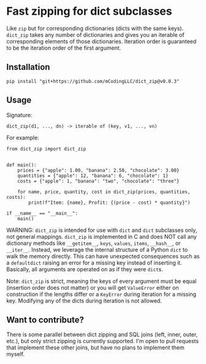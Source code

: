 # Fast zipping for dict subclasses

Like `zip` but for corresponding dictionaries (dicts with the same keys).
`dict_zip` takes any number of dictionaries and gives you an iterable of corresponding elements of those dictionaries.
Iteration order is guaranteed to be the iteration order of the first argument.

## Installation

```
pip install "git+https://github.com/mCodingLLC/dict_zip@v0.0.3"
```

## Usage

Signature:
```
dict_zip(d1, ..., dn) -> iterable of (key, v1, ..., vn)
```

For example:

```python3
from dict_zip import dict_zip


def main():
    prices = {"apple": 1.00, "banana": 2.50, "chocolate": 3.00}
    quantities = {"apple": 12, "banana": 6, "chocolate": 1}
    costs = {"apple": 1, "banana": "two", "chocolate": "three"}

    for name, price, quantity, cost in dict_zip(prices, quantities, costs):
        print(f"Item: {name}, Profit: {(price - cost) * quantity}")

if __name__ == "__main__":
    main()
```

WARNING: `dict_zip` is intended for use with `dict` and `dict` subclasses only, not general mappings.
`dict_zip` is implemented in C and does NOT call any dictionary methods like
`__getitem__`, `keys`, `values`, `items`, `__hash__`, or `__iter__`.
Instead, we leverage the internal structure of a Python `dict` to walk the memory directly.
This can have unexpected consequences such as a `defaultdict` raising an error for a missing
key instead of inserting it.
Basically, all arguments are operated on as if they were `dict`s.

Note: `dict_zip` is strict, meaning the keys of every argument must be equal
(insertion order does not matter) or you will get `ValueError` either on construction
if the lengths differ or a `KeyError` during iteration for a missing key.
Modifying any of the dicts during iteration is not allowed.

## Want to contribute?

There is some parallel between dict zipping and SQL joins (left, inner, outer, etc.), 
but only strict zipping is currently supported.
I'm open to pull requests that implement these other joins,
but have no plans to implement them myself.